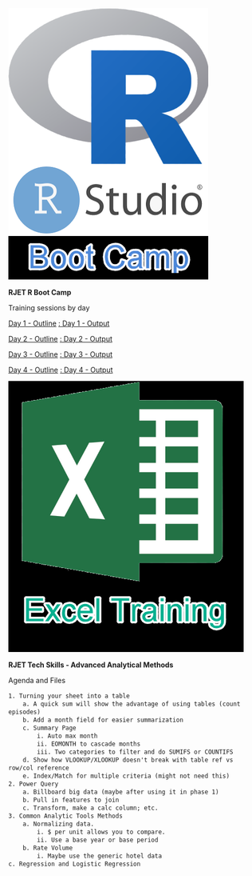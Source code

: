 ![RJET R Bood Camp](https://github.com/RJETAnalytics/TrainingDemo/blob/main/RBoot_Camp_Logo.png)

**RJET R Boot Camp**

Training sessions by day

[Day 1 - Outline](https://github.com/RJETAnalytics/TrainingDemo/blob/main/RBootCamp_1.md)
[ : Day 1 - Output](https://htmlpreview.github.io?https://github.com/RJETAnalytics/TrainingDemo/blob/main/R-Boot-Camp-V2---DAY-1.html)

[Day 2 - Outline](https://github.com/RJETAnalytics/TrainingDemo/blob/main/RBootCamp_2.md)
[ : Day 2 - Output](https://htmlpreview.github.io?https://github.com/RJETAnalytics/TrainingDemo/blob/main/R-Boot-Camp-V2---DAY-2.html)

[Day 3 - Outline](https://github.com/RJETAnalytics/TrainingDemo/blob/main/RBootCamp_3.md)
[ : Day 3 - Output](https://htmlpreview.github.io?https://github.com/RJETAnalytics/TrainingDemo/blob/main/R-Boot-Camp-V2---DAY-3.html)

[Day 4 - Outline](https://github.com/RJETAnalytics/TrainingDemo/blob/main/RBootCamp_4.md)
[ : Day 4 - Output](https://htmlpreview.github.io?https://github.com/RJETAnalytics/TrainingDemo/blob/main/R-Boot-Camp-V2---DAY-4.html)


![RJET Excel Training](https://github.com/RJETAnalytics/TrainingDemo/blob/main/Excel_Training.png)

**RJET Tech Skills - Advanced Analytical Methods**

Agenda and Files

	1. Turning your sheet into a table
		a. A quick sum will show the advantage of using tables (count episodes)
		b. Add a month field for easier summarization
		c. Summary Page
			i. Auto max month
			ii. EOMONTH to cascade months
			iii. Two categories to filter and do SUMIFS or COUNTIFS
		d. Show how VLOOKUP/XLOOKUP doesn't break with table ref vs row/col reference
		e. Index/Match for multiple criteria (might not need this)
	2. Power Query
		a. Billboard big data (maybe after using it in phase 1)
		b. Pull in features to join
		c. Transform, make a calc column; etc.
	3. Common Analytic Tools Methods
		a. Normalizing data.  
			i. $ per unit allows you to compare.  
			ii. Use a base year or base period
		b. Rate Volume
			i. Maybe use the generic hotel data
    c. Regression and Logistic Regression 
